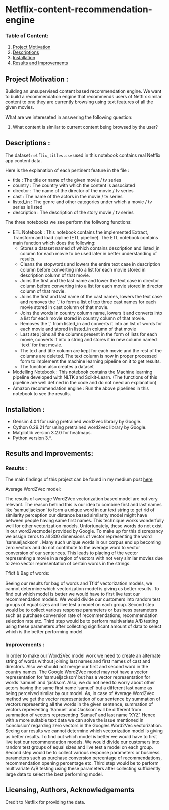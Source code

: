 # Netflix-content-recommendation-engine

### Table of Content:

1. [Project Motivation](#motivation)
2. [Descriptions](#file)
3. [Installation](#installation) 
4. [Results and Improvements](#results)
   
## Project Motivation : <a name="motivation"></a>
Building an unsupervised content based recommendation engine. We want to build a recommendation engine that recommends users of Netflix similar content to one they are currently browsing using text features of all the given movies. 

What are we intereseted in answering the following question:
1. What content is similar to current content being browsed by the user?

## Descriptions : <a name="file"></a>
The dataset `netflix_titles.csv` used in this notebook contains real Netflix app content data.

Here is the explanation of each pertinent feature in the file :
   - title : The title or name of the given movie / tv series
   - country : The country with which the content is associated
   - director : The name of the director of the movie / tv series
   - cast : The name of the actors in the movie / tv series
   - listed_in : The genre and other categories under which a movie / tv series is listed
   - description : The description of the story movie / tv series

The three notebooks we see perform the follwong functions:
 - ETL Notebook : This notebook contains the implemented Extract, Transform and load pipline (ETL pipeline). The ETL notebook contains main function which does the following:
    -  Stores a dataset named df which contains description and listed_in column for each movie to be used later in better understanding of results. 
    -  Cleans the stopwords and lowers the entire text case in description column before converting  into a list for each movie stored in description column of that movie.
    -  Joins the first and the last name and lower the text case in director column before converting into a list for each movie stored in director column of that movie.
    -  Joins the first and last name of the cast names, lowers the text case and removes the ',' to form a list of top three cast names for each movie stored in cast column of that movie.
    -  Joins the words in country column name, lowers it and converts into a list for each movie stored in country column of that movie.
    -  Removes the ',' from listed_in and converts it into an list of words for each movie and stored in listed_in column of that movie
    -  Last step joins all the columns present in the form of lists for each movie, converts it into a string and stores it in new column named 'text' for that movie.
    -  The text and title column are kept for each movie and the rest of the columns are deleted. The text column is now in proper processed form to implement the machine learning pipeline on it to get results.
    -  The function also creates a dataset 
 - Modelling Notebook : This notebook contains the Machine learning pipeline developed with NLTK and Scikit-Learn. (The functions of this pipeline are well defined in the code and do not need an explanation)
 - Amazon recommendation engine : Run the above pipelines in this notebook to see the results.


## Installation : <a name="installation"></a>
  - Gensim 4.0.1 for using pretrained word2vec library by Google.
  - Cython 0.29.21 for using pretrained word2vec library by Google.
  - Matplotlib version 3.2.0 for heatmaps.
  - Python version  3.*.




## Results and Improvements: <a name="results"></a>

### Results : 

The main findings of this project can be found in my medium post [here](https://shrishailkandi95.medium.com/content-based-movie-recommendation-system-for-netflix-using-natural-language-processing-53fdbcf94417 "Medium") 

Average Word2Vec model:

The results of average Word2Vec vectorization based model are not very relevant. The reason behind this is our idea to combine first and last names like ‘samueljackson’ to form a unique word in our text string to get rid of similarity perception our distance based similarity model might have between people having same first names. This technique works wonderfully well for other vectorization models. Unfortunately, these words do not exist in our word2vecmodel provided by Google. To make up for this discrepancy we assign zeros to all 300 dimensions of vector representing the word ‘samueljackson’ . Many such unique words in our corpus end up becoming zero vectors and do not contribute to the average word to vector conversion of our sentences. This leads to placing of the vector representing a movie in a region of vectors with not very similar movies due to zero vector representation of certain words in the strings.

Tfidf & Bag of words:

Seeing our results for bag of words and Tfidf vectorization models, we cannot determine which vectorization model is giving us better results. To find out which model is better we would have to first live test our recommendation models. We would divide our customers into random test groups of equal sizes and live test a model on each group. Second step would be to collect various response parameters or business parameters such as purchase conversion rate of recommendations, recommendation selection rate etc. Third step would be to perform multivariate A/B testing using these parameters after collecting significant amount of data to select which is the better performing model.

### Improvements :

In order to make our Word2Vec model work we need to create an alternate string of words without joining last names and first names of cast and directors. Also we should not merge our first and second word in the country names. The Google Word2Vec model may not have a vector representation for ‘samueljackson’ but has a vector representation for words ‘samuel’ and ‘jackson’. Also, we do not need to worry about other actors having the same first name ‘samuel’ but a different last name as being perceived similar by our model. As, in case of Average Word2Vec method we get the vector representation of our sentence by summation of vectors representing all the words in the given sentence, summation of vectors representing ‘Samuel’ and ‘Jackson’ will be different from summation of vectors representing ‘Samuel’ and last name ‘XYZ’. Hence with a more suitable text data we can solve the issue mentioned in ‘conclusion’ regarding zero vectors in the Googles Word2Vec vectorization.
Seeing our results we cannot determine which vectorization model is giving us better results. To find out which model is better we would have to first live test our recommendation models. We would divide our customers into random test groups of equal sizes and live test a model on each group. Second step would be to collect various response parameters or business parameters such as purchase conversion percentage of recommendations, recommendation opening percentage etc. Third step would be to perform multivariate A/B testing using these parameters after collecting sufficiently large data to select the best performing model.


## Licensing, Authors, Acknowledgements<a name="licensing"></a>
Credit to Netflix for providing the data.
